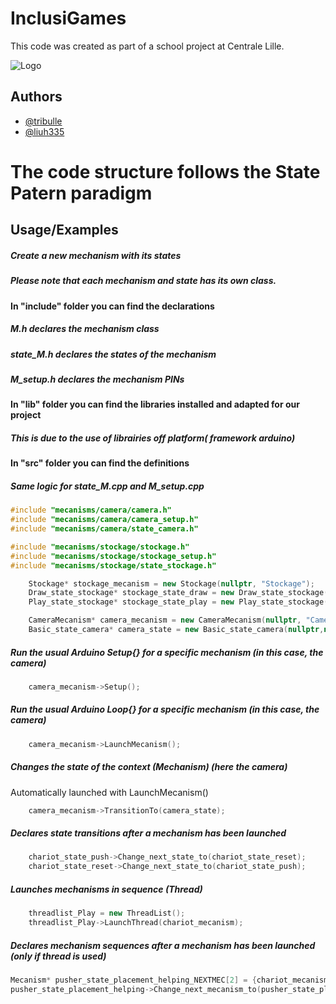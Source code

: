 
# InclusiGames

This code was created as part of a school project at Centrale Lille.


![Logo](https://www.mondedesgrandesecoles.fr/wp-content/uploads/capture-38.jpg)


## Authors

- [@tribulle](https://www.github.com/tribulle)
- [@liuh335](https://www.github.com/liuh335)

# The code structure follows the State Patern paradigm

## Usage/Examples
##### Create a new mechanism with its states
##### Please note that each mechanism and state has its own class.
#### In "include" folder you can find the declarations
##### M.h declares the mechanism class
##### state_M.h declares the states of the mechanism
##### M_setup.h declares the mechanism PINs
#### In "lib" folder you can find the libraries installed and adapted for our project
##### This is due to the use of librairies off platform( framework arduino)
#### In "src" folder you can find the definitions
##### Same logic for state_M.cpp and M_setup.cpp
```c++
#include "mecanisms/camera/camera.h"
#include "mecanisms/camera/camera_setup.h"
#include "mecanisms/camera/state_camera.h"

#include "mecanisms/stockage/stockage.h"
#include "mecanisms/stockage/stockage_setup.h"
#include "mecanisms/stockage/state_stockage.h"

    Stockage* stockage_mecanism = new Stockage(nullptr, "Stockage");
    Draw_state_stockage* stockage_state_draw = new Draw_state_stockage(nullptr,nullptr);
    Play_state_stockage* stockage_state_play = new Play_state_stockage(nullptr,nullptr);

    CameraMecanism* camera_mecanism = new CameraMecanism(nullptr, "Camera");
    Basic_state_camera* camera_state = new Basic_state_camera(nullptr,nullptr);
```
##### Run the usual Arduino Setup{} for a specific mechanism (in this case, the camera)
```c++
    camera_mecanism->Setup();
```
##### Run the usual Arduino Loop{} for a specific mechanism (in this case, the camera)
```c++
    camera_mecanism->LaunchMecanism();
```
##### Changes the state of the context (Mechanism) (here the camera)
Automatically launched with LaunchMecanism()
```c++
    camera_mecanism->TransitionTo(camera_state);
```
##### Declares state transitions after a mechanism has been launched
```c++
    chariot_state_push->Change_next_state_to(chariot_state_reset);
    chariot_state_reset->Change_next_state_to(chariot_state_push);
```
##### Launches mechanisms in sequence (Thread)
```c++
    threadlist_Play = new ThreadList();
    threadlist_Play->LaunchThread(chariot_mecanism);
```
##### Declares mechanism sequences after a mechanism has been launched (only if thread is used)
```c++
Mecanism* pusher_state_placement_helping_NEXTMEC[2] = {chariot_mecanism, permutation_mecanism};
pusher_state_placement_helping->Change_next_mecanism_to(pusher_state_placement_helping_NEXTMEC, 2);
```
